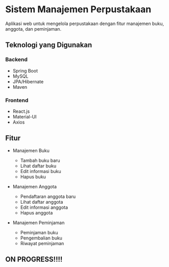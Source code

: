 # Sistem Manajemen Perpustakaan

Aplikasi web untuk mengelola perpustakaan dengan fitur manajemen buku, anggota, dan peminjaman.

## Teknologi yang Digunakan

### Backend
- Spring Boot
- MySQL
- JPA/Hibernate
- Maven

### Frontend
- React.js
- Material-UI
- Axios

## Fitur

- Manajemen Buku
  - Tambah buku baru
  - Lihat daftar buku
  - Edit informasi buku
  - Hapus buku

- Manajemen Anggota
  - Pendaftaran anggota baru
  - Lihat daftar anggota
  - Edit informasi anggota
  - Hapus anggota

- Manajemen Peminjaman
  - Peminjaman buku
  - Pengembalian buku
  - Riwayat peminjaman

## ON PROGRESS!!!!

